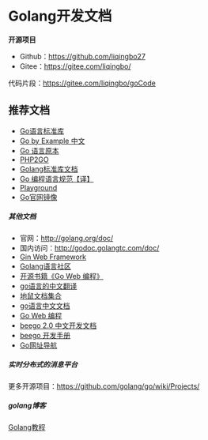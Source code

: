 # Golang开发文档

**开源项目**    
* Github：https://github.com/liqingbo27   
* Gitee：https://gitee.com/liqingbo/

代码片段：https://gitee.com/liqingbo/goCode

## 推荐文档
* [Go语言标准库](https://books.studygolang.com/The-Golang-Standard-Library-by-Example/)
* [Go by Example 中文](https://books.studygolang.com/gobyexample/)
* [Go 语言原本](https://golang.design/under-the-hood/)
* [PHP2GO](https://www.php2golang.com/)
* [Golang标准库文档](https://studygolang.com/pkgdoc)
* [Go 编程语言规范【译】](https://hao.studygolang.com/golang_spec.html)
* [Playground](https://hao.studygolang.com/)
* [Go官网镜像](https://docs.studygolang.com/)

##### 其他文档
* 官网：http://golang.org/doc/
* 国内访问：http://godoc.golangtc.com/doc/
* [Gin Web Framework](https://gin-gonic.com/ "Gin Web Framework")
* [Golang语言社区](https://www.kancloud.cn/cserli/golang/524339 "Golang语言社区")
* [开源书籍《Go Web 编程》](https://github.com/astaxie/build-web-application-with-golang)
* [go语言的中文翻译](http://github.com/Go-zh/go)
* [地鼠文档集合](http://wen.topgoer.com/)
* [go语言中文文档](http://www.topgoer.com/)
* [Go Web 编程](https://www.w3cschool.cn/yqbmht/)
* [beego 2.0 中文开发文档](https://www.jishuchi.com/read/beego2/12861)
* [beego 开发手册](https://www.jishuchi.com/read/beego/4282)
* [Go网址导航](https://hao.studygolang.com/)
##### 实时分布式的消息平台 
更多开源项目：https://github.com/golang/go/wiki/Projects/



##### golang博客
[Golang教程](https://www.kandaoni.com/)
